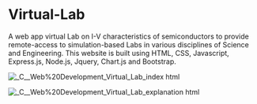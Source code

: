 # Virtual-Lab
A web app virtual Lab on I-V characteristics of semiconductors to provide remote-access to simulation-based Labs in various disciplines of Science and Engineering.
This website is built using HTML, CSS, Javascript, Express.js, Node.js, Jquery, Chart.js and Bootstrap.

![_C__Web%20Development_Virtual_Lab_index html](https://user-images.githubusercontent.com/95876637/174488086-7cf92583-335e-4e98-beb8-cd0b1d1c70fa.png)

![_C__Web%20Development_Virtual_Lab_explanation html](https://user-images.githubusercontent.com/95876637/174488098-ad808f9f-b840-40fd-8166-9b9cfc2374ae.png)
